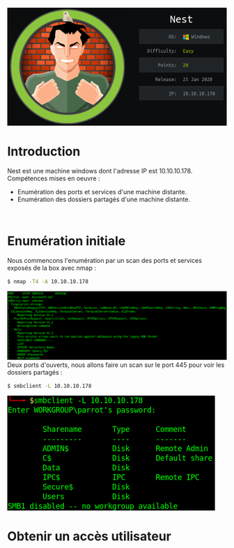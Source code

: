 ![Pic1](../img/nest1.PNG?raw=true) </br>

# Introduction

Nest est une machine windows dont l'adresse IP est 10.10.10.178.</br>
Compétences mises en oeuvre :
* Enumération des ports et services d'une machine distante.
* Enumération des dossiers partagés d'une machine distante.
</br>

# Enumération initiale
Nous commencons l'enumération par un scan des ports et services exposés de la box avec nmap :
```bash
$ nmap -T4 -A 10.10.10.178
```
![Pic2](../img/nest2.PNG?raw=true) </br>
Deux ports d'ouverts, nous allons faire un scan sur le port 445 pour voir les dossiers partagés :
```bash
$ smbclient -L 10.10.10.178
```
![Pic3](../img/nest3.PNG?raw=true) </br>

# Obtenir un accès utilisateur

